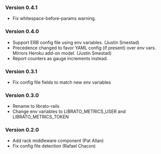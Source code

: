 ### Version 0.4.1
* Fix whitespace-before-params warning.

### Version 0.4.0
* Support ERB config file using env variables. (Justin Smestad)
* Precedence changed to favor YAML config (if present) over env vars.
  Mirrors Heroku add-on model. (Justin Smestad)
* Report counters as gauge increments instead.

### Version 0.3.1
* Fix config file fields to match new env variables

### Version 0.3.0
* Rename to librato-rails
* Change env variables to LIBRATO_METRICS_USER and LIBRATO_METRICS_TOKEN

### Version 0.2.0
* Add rack middleware component (Pat Allan)
* Fix config file detection (Rafael Chacon)
